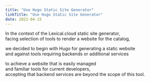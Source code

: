 ```yaml
---
title: "Use Hugo Static Site Generator"
linkTitle: "Use Hugo Static Site Generator"
date: 2022-04-15
---
```


In the context of the Lexical.cloud static site generator, \
facing selection of tools to render a website for the catalog,

we decided to begin with Hugo for generating a static website \
and against tools requiring backends or additional services

to achieve a website that is easily managed \
and familiar tools for current developers, \
accepting that backend services are beyond the scope of this tool. 
